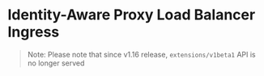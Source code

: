 # Identity-Aware Proxy Load Balancer Ingress

> Note: Please note that since v1.16 release, `extensions/v1beta1` API is no longer served